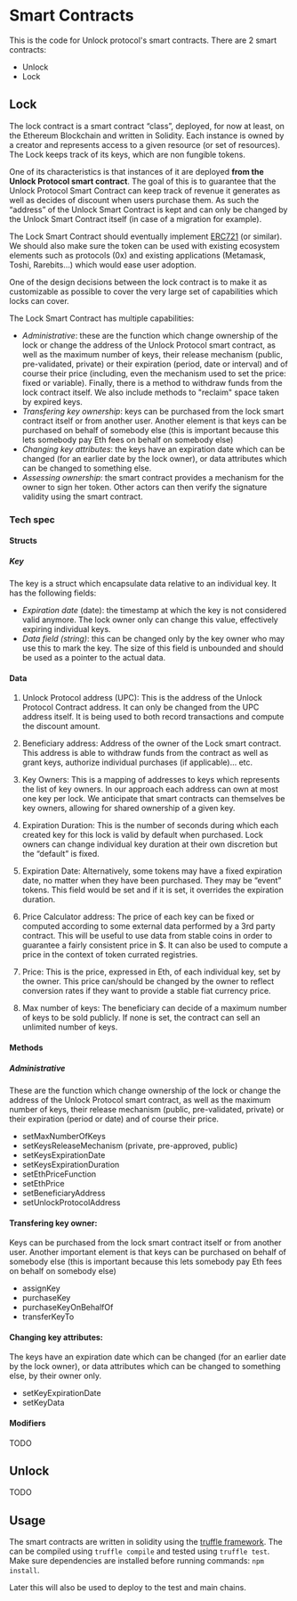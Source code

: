 # Smart Contracts

This is the code for Unlock protocol's smart contracts.
There are 2 smart contracts:
* Unlock
* Lock

## Lock

The lock contract is a smart contract “class”, deployed, for now at least, on the Ethereum Blockchain and written in Solidity. Each instance is owned by a creator and represents access to a given resource (or set of resources). The Lock keeps track of its keys, which are non fungible tokens.

 One of its characteristics is that instances of it are deployed __from the Unlock Protocol smart contract__. The goal of this is to guarantee that the Unlock Protocol Smart Contract can keep track of revenue it generates as well as decides of discount when users purchase them. As such the “address” of the Unlock Smart Contract is kept and can only be changed by the Unlock Smart Contract itself (in case of a migration for example).

The Lock Smart Contract should eventually implement [ERC721](https://github.com/ethereum/eips/issues/721) (or similar). We should also make sure the token can be used with existing ecosystem elements such as protocols (0x) and existing applications (Metamask, Toshi, Rarebits…) which would ease user adoption.

One of the design decisions between the lock contract is to make it as customizable as possible to cover the very large set of capabilities which locks can cover.

The Lock Smart Contract has multiple capabilities:

* _Administrative_: these are the function which change ownership of the lock or change the address of the Unlock Protocol smart contract, as well as the maximum number of keys, their release mechanism (public, pre-validated, private) or their expiration (period, date or interval) and of course their price (including, even the mechanism used to set the price: fixed or variable). Finally, there is a method to withdraw funds from the lock contract itself. We also include methods to "reclaim" space taken by expired keys.
* _Transfering key ownership_: keys can be purchased from the lock smart contract itself or from another user. Another element is that keys can be purchased on behalf of somebody else (this is important because this lets somebody pay Eth fees on behalf on somebody else)
* _Changing key attributes_: the keys have an expiration date which can be changed (for an earlier date by the lock owner), or data attributes which can be changed to something else.
* _Assessing ownership_: the smart contract provides a mechanism for the owner to sign her token. Other actors can then verify the signature validity using the smart contract.


### Tech spec

#### Structs

##### Key

The key is a struct which encapsulate data relative to an individual key.
It has the following fields:
* _Expiration date_ (date): the timestamp at which the key is not considered valid anymore. The lock owner only can change this value, effectively expiring individual keys.
* _Data field (string)_: this can be changed only by the key owner who may use this to mark the key. The size of this field is unbounded and should be used as a pointer to the actual data.

#### Data

1. Unlock Protocol address (UPC): This is the address of the Unlock Protocol Contract address. It can only be changed from the UPC address itself. It is being used to both record transactions and compute the discount amount.

2. Beneficiary address: Address of the owner of the Lock smart contract. This address is able to withdraw funds from the contract as well as grant keys, authorize individual purchases (if applicable)… etc.

3. Key Owners: This is a mapping of addresses to keys which represents the list of key owners. In our approach each address can own at most one key per lock. We anticipate that smart contracts can themselves be key owners, allowing for shared ownership of a given key.

4. Expiration Duration: This is the number of seconds during which each created key for this lock is valid by default when purchased. Lock owners can change individual key duration at their own discretion but the “default” is fixed.

5. Expiration Date: Alternatively, some tokens may have a fixed expiration date, no matter when they have been purchased. They may be “event” tokens. This field would be set and if it is set, it overrides the expiration duration.

6. Price Calculator address: The price of each key can be fixed or computed according to some external data performed by a 3rd party contract. This will be useful to use data from stable coins in order to guarantee a fairly consistent price in $. It can also be used to compute a price in the context of token currated registries.

7. Price: This is the price, expressed in Eth, of each individual key, set by the owner. This price can/should be changed by the owner to reflect conversion rates if they want to provide a stable fiat currency price.

8. Max number of keys: The beneficiary can decide of a maximum number of keys to be sold publicly. If none is set, the contract can sell an unlimited number of keys.

#### Methods

##### Administrative

These are the function which change ownership of the lock or change the address of the Unlock Protocol smart contract, as well as the maximum number of keys, their release mechanism (public, pre-validated, private) or their expiration (period or date) and of course their price.
* setMaxNumberOfKeys
* setKeysReleaseMechanism (private, pre-approved, public)
* setKeysExpirationDate
* setKeysExpirationDuration
* setEthPriceFunction
* setEthPrice
* setBeneficiaryAddress
* setUnlockProtocolAddress

#### Transfering key owner:

Keys can be purchased from the lock smart contract itself or from another user. Another important element is that keys can be purchased on behalf of somebody else (this is important because this lets somebody pay Eth fees on behalf on somebody else)
* assignKey
* purchaseKey
* purchaseKeyOnBehalfOf
* transferKeyTo

#### Changing key attributes:

The keys have an expiration date which can be changed (for an earlier date by the lock owner), or data attributes which can be changed to something else, by their owner only.

* setKeyExpirationDate
* setKeyData

#### Modifiers

TODO

## Unlock

TODO

## Usage

The smart contracts are written in solidity using the [truffle framework](http://truffleframework.com/).
The can be compiled using `truffle compile` and tested using `truffle test`. Make sure dependencies are installed before running commands: `npm install`.

Later this will also be used to deploy to the test and main chains.